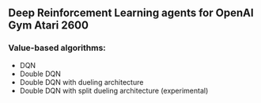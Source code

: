 ## Deep Reinforcement Learning agents for OpenAI Gym Atari 2600
### Value-based algorithms: 
  - DQN
  - Double DQN
  - Double DQN with dueling architecture
  - Double DQN with split dueling architecture (experimental)
